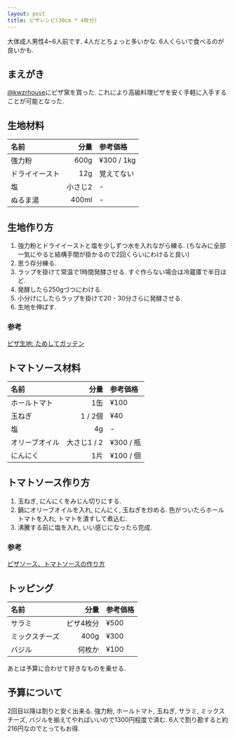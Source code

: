 ```yaml
---
layout: post
title: ピザレシピ(30cm * 4枚分)
---
```


大体成人男性4~6人前です. 4人だとちょっと多いかな. 6人くらいで食べるのが良いかも.

## まえがき

[@kwzrhouse](https://twitter.com/kwzrhouse)にピザ窯を買った. これにより高級料理ピザを安く手軽に入手することが可能となった.

## 生地材料

| 名前 | 分量 | 参考価格 |
| :-- | --: | :-- |
| 強力粉 | 600g | ¥300 / 1kg |
| ドライイースト | 12g | 覚えてない |
| 塩 | 小さじ2 | - |
| ぬるま湯 | 400ml | - |

## 生地作り方

1. 強力粉とドライイーストと塩を少しずつ水を入れながら練る. (ちなみに全部一気にやると結構手間が掛かるので2回くらいにわけると良い)
2. 思う存分練る.
3. ラップを掛けて常温で1時間発酵させる. すぐ作らない場合は冷蔵庫で半日ほど.
4. 発酵したら250gづつにわける.
5. 小分けにしたらラップを掛けて20 - 30分さらに発酵させる.
6. 生地を伸ばす.

### 参考

[ピザ生地: ためしてガッテン](http://www9.nhk.or.jp/gatten/recipes/R20031112_01.html)

## トマトソース材料

| 名前 | 分量 | 参考価格 |
| :-- | --: | :-- |
| ホールトマト | 1缶 | ¥100 |
| 玉ねぎ | 1 / 2個 | ¥40 |
| 塩 | 4g | - |
| オリーブオイル | 大さじ1 / 2 | ¥300 / 瓶 |
| にんにく | 1片 | ¥100 / 個 |

## トマトソース作り方

1. 玉ねぎ, にんにくをみじん切りにする. 
2. 鍋にオリーブオイルを入れ, にんにく, 玉ねぎを炒める. 色がついたらホールトマトを入れ, トマトを潰すして煮込む.
3. 沸騰する前に塩を入れ, いい感じになったら完成.

### 参考

[ピザソース、トマトソースの作り方](http://www.cheesemarket.jp/piza4.html)

## トッピング

| 名前 | 分量 | 参考価格 |
| :-- | --: | :-- |
| サラミ | ピザ4枚分 | ¥500 |
| ミックスチーズ | 400g | ¥300 |
| バジル | 何枚か | ¥100 |

あとは予算に合わせて好きなものを乗せる.

## 予算について

2回目以降は割りと安く出来る. 強力粉, ホールトマト, 玉ねぎ, サラミ, ミックスチーズ, バジルを揃えてやればいいので1300円程度で済む. 6人で割り勘すると約216円なのでとってもお得.
